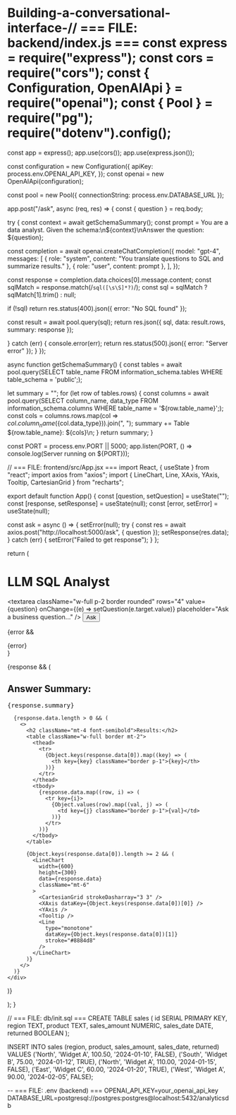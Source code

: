 # Building-a-conversational-interface-// === FILE: backend/index.js === const express = require("express"); const cors = require("cors"); const { Configuration, OpenAIApi } = require("openai"); const { Pool } = require("pg"); require("dotenv").config();

const app = express(); app.use(cors()); app.use(express.json());

const configuration = new Configuration({ apiKey: process.env.OPENAI_API_KEY, }); const openai = new OpenAIApi(configuration);

const pool = new Pool({ connectionString: process.env.DATABASE_URL });

app.post("/ask", async (req, res) => { const { question } = req.body;

try { const context = await getSchemaSummary(); const prompt = You are a data analyst. Given the schema:\n${context}\nAnswer the question: ${question};

const completion = await openai.createChatCompletion({
  model: "gpt-4",
  messages: [
    { role: "system", content: "You translate questions to SQL and summarize results." },
    { role: "user", content: prompt },
  ],
});

const response = completion.data.choices[0].message.content;
const sqlMatch = response.match(/```sql([\s\S]*?)```/);
const sql = sqlMatch ? sqlMatch[1].trim() : null;

if (!sql) return res.status(400).json({ error: "No SQL found" });

const result = await pool.query(sql);
return res.json({ sql, data: result.rows, summary: response });

} catch (err) { console.error(err); return res.status(500).json({ error: "Server error" }); } });

async function getSchemaSummary() { const tables = await pool.query(SELECT table_name FROM information_schema.tables  WHERE table_schema = 'public';);

let summary = ""; for (let row of tables.rows) { const columns = await pool.query(SELECT column_name, data_type FROM information_schema.columns  WHERE table_name = '${row.table_name}';); const cols = columns.rows.map(col => ${col.column_name} (${col.data_type})).join(", "); summary += Table ${row.table_name}: ${cols}\n; } return summary; }

const PORT = process.env.PORT || 5000; app.listen(PORT, () => console.log(Server running on ${PORT}));

// === FILE: frontend/src/App.jsx === import React, { useState } from "react"; import axios from "axios"; import { LineChart, Line, XAxis, YAxis, Tooltip, CartesianGrid } from "recharts";

export default function App() { const [question, setQuestion] = useState(""); const [response, setResponse] = useState(null); const [error, setError] = useState(null);

const ask = async () => { setError(null); try { const res = await axios.post("http://localhost:5000/ask", { question }); setResponse(res.data); } catch (err) { setError("Failed to get response"); } };

return ( <div className="p-4 max-w-2xl mx-auto"> <h1 className="text-2xl font-bold mb-4">LLM SQL Analyst</h1> <textarea className="w-full p-2 border rounded" rows="4" value={question} onChange={(e) => setQuestion(e.target.value)} placeholder="Ask a business question..." /> <button onClick={ask} className="mt-2 px-4 py-2 bg-blue-600 text-white rounded"> Ask </button>

{error && <div className="mt-4 text-red-500">{error}</div>}

  {response && (
    <div className="mt-6">
      <h2 className="font-semibold">Answer Summary:</h2>
      <pre className="bg-gray-100 p-2 rounded whitespace-pre-wrap">{response.summary}</pre>

      {response.data.length > 0 && (
        <>
          <h2 className="mt-4 font-semibold">Results:</h2>
          <table className="w-full border mt-2">
            <thead>
              <tr>
                {Object.keys(response.data[0]).map((key) => (
                  <th key={key} className="border p-1">{key}</th>
                ))}
              </tr>
            </thead>
            <tbody>
              {response.data.map((row, i) => (
                <tr key={i}>
                  {Object.values(row).map((val, j) => (
                    <td key={j} className="border p-1">{val}</td>
                  ))}
                </tr>
              ))}
            </tbody>
          </table>

          {Object.keys(response.data[0]).length >= 2 && (
            <LineChart
              width={600}
              height={300}
              data={response.data}
              className="mt-6"
            >
              <CartesianGrid strokeDasharray="3 3" />
              <XAxis dataKey={Object.keys(response.data[0])[0]} />
              <YAxis />
              <Tooltip />
              <Line
                type="monotone"
                dataKey={Object.keys(response.data[0])[1]}
                stroke="#8884d8"
              />
            </LineChart>
          )}
        </>
      )}
    </div>
  )}
</div>

); }

// === FILE: db/init.sql === CREATE TABLE sales ( id SERIAL PRIMARY KEY, region TEXT, product TEXT, sales_amount NUMERIC, sales_date DATE, returned BOOLEAN );

INSERT INTO sales (region, product, sales_amount, sales_date, returned) VALUES ('North', 'Widget A', 100.50, '2024-01-10', FALSE), ('South', 'Widget B', 75.00, '2024-01-12', TRUE), ('North', 'Widget A', 110.00, '2024-01-15', FALSE), ('East', 'Widget C', 60.00, '2024-01-20', TRUE), ('West', 'Widget A', 90.00, '2024-02-05', FALSE);

-- === FILE: .env (backend) === OPENAI_API_KEY=your_openai_api_key DATABASE_URL=postgresql://postgres:postgres@localhost:5432/analyticsdb

